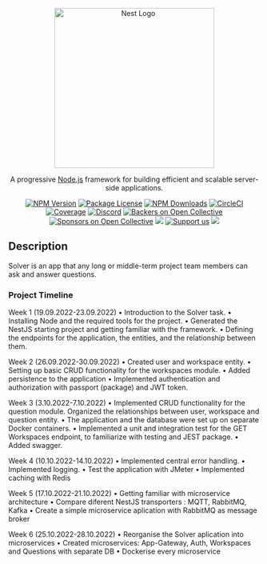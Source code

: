 <p align="center">
  <a href="http://nestjs.com/" target="blank"><img src="https://nestjs.com/img/logo_text.svg" width="320" alt="Nest Logo" /></a>
</p>

[circleci-image]: https://img.shields.io/circleci/build/github/nestjs/nest/master?token=abc123def456
[circleci-url]: https://circleci.com/gh/nestjs/nest

  <p align="center">A progressive <a href="http://nodejs.org" target="_blank">Node.js</a> framework for building efficient and scalable server-side applications.</p>
    <p align="center">
<a href="https://www.npmjs.com/~nestjscore" target="_blank"><img src="https://img.shields.io/npm/v/@nestjs/core.svg" alt="NPM Version" /></a>
<a href="https://www.npmjs.com/~nestjscore" target="_blank"><img src="https://img.shields.io/npm/l/@nestjs/core.svg" alt="Package License" /></a>
<a href="https://www.npmjs.com/~nestjscore" target="_blank"><img src="https://img.shields.io/npm/dm/@nestjs/common.svg" alt="NPM Downloads" /></a>
<a href="https://circleci.com/gh/nestjs/nest" target="_blank"><img src="https://img.shields.io/circleci/build/github/nestjs/nest/master" alt="CircleCI" /></a>
<a href="https://coveralls.io/github/nestjs/nest?branch=master" target="_blank"><img src="https://coveralls.io/repos/github/nestjs/nest/badge.svg?branch=master#9" alt="Coverage" /></a>
<a href="https://discord.gg/G7Qnnhy" target="_blank"><img src="https://img.shields.io/badge/discord-online-brightgreen.svg" alt="Discord"/></a>
<a href="https://opencollective.com/nest#backer" target="_blank"><img src="https://opencollective.com/nest/backers/badge.svg" alt="Backers on Open Collective" /></a>
<a href="https://opencollective.com/nest#sponsor" target="_blank"><img src="https://opencollective.com/nest/sponsors/badge.svg" alt="Sponsors on Open Collective" /></a>
  <a href="https://paypal.me/kamilmysliwiec" target="_blank"><img src="https://img.shields.io/badge/Donate-PayPal-ff3f59.svg"/></a>
    <a href="https://opencollective.com/nest#sponsor"  target="_blank"><img src="https://img.shields.io/badge/Support%20us-Open%20Collective-41B883.svg" alt="Support us"></a>
  <a href="https://twitter.com/nestframework" target="_blank"><img src="https://img.shields.io/twitter/follow/nestframework.svg?style=social&label=Follow"></a>
</p>
  <!--[![Backers on Open Collective](https://opencollective.com/nest/backers/badge.svg)](https://opencollective.com/nest#backer)
  [![Sponsors on Open Collective](https://opencollective.com/nest/sponsors/badge.svg)](https://opencollective.com/nest#sponsor)-->

## Description

Solver is an app that any long or middle-term project team members can ask and answer questions.

###  Project Timeline

Week 1 (19.09.2022-23.09.2022)
•	Introduction to the Solver task.
•	Installing Node and the required tools for the project. 
•	Generated the NestJS starting project and getting familiar with the framework.
•	Defining the endpoints for the application, the entities, and the relationship between them.

Week 2 (26.09.2022-30.09.2022)
•	Created user and workspace entity.
•	Setting up basic CRUD functionality for the workspaces module. 
•	Added persistence to the application
•	Implemented authentication and authorization with passport (package) and JWT token.

Week 3 (3.10.2022-7.10.2022)
•	Implemented CRUD functionality for the question module. Organized the relationships between user, workspace and question entity.
•	The application and the database were set up on separate Docker containers.
•	Implemented a unit and integration test for the GET Workspaces endpoint, to familiarize with testing and JEST package.
•	Added swagger.

Week 4 (10.10.2022-14.10.2022)
•	Implemented central error handling.
•	Implemented logging.
•	Test the application with JMeter
•	Implemented caching with Redis

Week 5 (17.10.2022-21.10.2022)
•	Getting familiar with microservice architecture
•	Compare diferent NestJS transporters : MQTT, RabbitMQ, Kafka
•	Create a simple microservice aplication with RabbitMQ as message broker


Week 6 (25.10.2022-28.10.2022)
• Reorganise the Solver aplication into microservices
• Created microservices: App-Gateway, Auth, Workspaces and Questions with separate DB
• Dockerise every microservice





